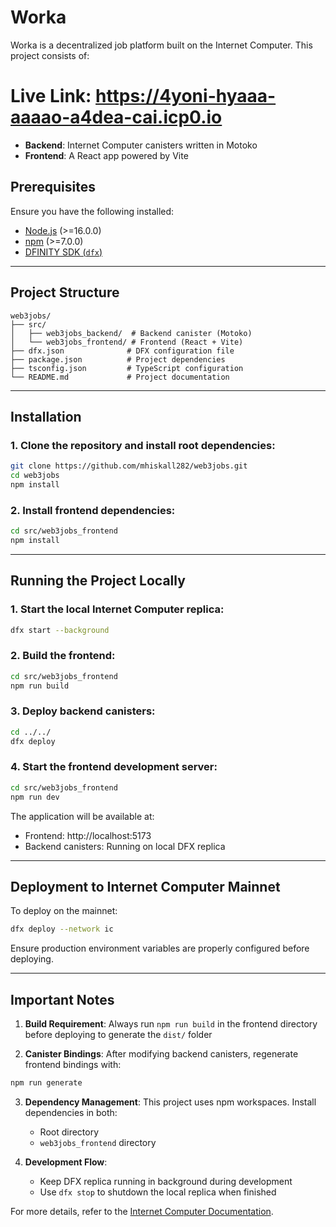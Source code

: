 
# Worka

Worka is a decentralized job platform built on the Internet Computer. This project consists of:

# Live Link: https://4yoni-hyaaa-aaaao-a4dea-cai.icp0.io

- **Backend**: Internet Computer canisters written in Motoko
- **Frontend**: A React app powered by Vite

## Prerequisites

Ensure you have the following installed:

- [Node.js](https://nodejs.org/) (>=16.0.0)
- [npm](https://www.npmjs.com/) (>=7.0.0)
- [DFINITY SDK (`dfx`)](https://internetcomputer.org/docs/current/developer-docs/setup/install)

---

## Project Structure

```
web3jobs/
├── src/
│   ├── web3jobs_backend/  # Backend canister (Motoko)
│   └── web3jobs_frontend/ # Frontend (React + Vite)
├── dfx.json              # DFX configuration file
├── package.json          # Project dependencies
├── tsconfig.json         # TypeScript configuration
└── README.md             # Project documentation
```

---

## Installation

### 1. Clone the repository and install root dependencies:
```bash
git clone https://github.com/mhiskall282/web3jobs.git
cd web3jobs
npm install
```

### 2. Install frontend dependencies:
```bash
cd src/web3jobs_frontend
npm install
```

---

## Running the Project Locally

### 1. Start the local Internet Computer replica:
```bash
dfx start --background
```

### 2. Build the frontend:
```bash
cd src/web3jobs_frontend
npm run build
```

### 3. Deploy backend canisters:
```bash
cd ../../
dfx deploy
```

### 4. Start the frontend development server:
```bash
cd src/web3jobs_frontend
npm run dev
```

The application will be available at:
- Frontend: http://localhost:5173
- Backend canisters: Running on local DFX replica

---

## Deployment to Internet Computer Mainnet

To deploy on the mainnet:
```bash
dfx deploy --network ic
```

Ensure production environment variables are properly configured before deploying.

---

## Important Notes

1. **Build Requirement**: Always run `npm run build` in the frontend directory before deploying to generate the `dist/` folder

2. **Canister Bindings**: After modifying backend canisters, regenerate frontend bindings with:
```bash
npm run generate
```

3. **Dependency Management**: This project uses npm workspaces. Install dependencies in both:
   - Root directory
   - `web3jobs_frontend` directory

4. **Development Flow**:
   - Keep DFX replica running in background during development
   - Use `dfx stop` to shutdown the local replica when finished

For more details, refer to the [Internet Computer Documentation](https://internetcomputer.org/docs/current/developer-docs/).